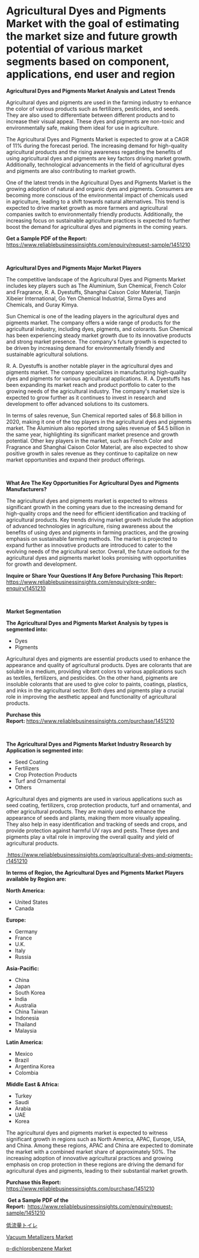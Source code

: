 <p><h1>Agricultural Dyes and Pigments Market with the goal of estimating the market size and future growth potential of various market segments based on component, applications, end user and region</h1></p><p><strong>Agricultural Dyes and Pigments Market Analysis and Latest Trends</strong></p>
<p><p>Agricultural dyes and pigments are used in the farming industry to enhance the color of various products such as fertilizers, pesticides, and seeds. They are also used to differentiate between different products and to increase their visual appeal. These dyes and pigments are non-toxic and environmentally safe, making them ideal for use in agriculture.</p><p>The Agricultural Dyes and Pigments Market is expected to grow at a CAGR of 11% during the forecast period. The increasing demand for high-quality agricultural products and the rising awareness regarding the benefits of using agricultural dyes and pigments are key factors driving market growth. Additionally, technological advancements in the field of agricultural dyes and pigments are also contributing to market growth.</p><p>One of the latest trends in the Agricultural Dyes and Pigments Market is the growing adoption of natural and organic dyes and pigments. Consumers are becoming more conscious of the environmental impact of chemicals used in agriculture, leading to a shift towards natural alternatives. This trend is expected to drive market growth as more farmers and agricultural companies switch to environmentally friendly products. Additionally, the increasing focus on sustainable agriculture practices is expected to further boost the demand for agricultural dyes and pigments in the coming years.</p></p>
<p><strong>Get a Sample PDF of the Report:&nbsp;</strong> <a href="https://www.reliablebusinessinsights.com/enquiry/request-sample/1451210">https://www.reliablebusinessinsights.com/enquiry/request-sample/1451210</a></p>
<p>&nbsp;</p>
<p><strong>Agricultural Dyes and Pigments Major Market Players</strong></p>
<p><p>The competitive landscape of the Agricultural Dyes and Pigments Market includes key players such as The Aluminium, Sun Chemical, French Color and Fragrance, R. A. Dyestuffs, Shanghai Caison Color Material, Tianjin Xibeier International, Go Yen Chemical Industrial, Sirma Dyes and Chemicals, and Guray Kimya.</p><p>Sun Chemical is one of the leading players in the agricultural dyes and pigments market. The company offers a wide range of products for the agricultural industry, including dyes, pigments, and colorants. Sun Chemical has been experiencing steady market growth due to its innovative products and strong market presence. The company's future growth is expected to be driven by increasing demand for environmentally friendly and sustainable agricultural solutions.</p><p>R. A. Dyestuffs is another notable player in the agricultural dyes and pigments market. The company specializes in manufacturing high-quality dyes and pigments for various agricultural applications. R. A. Dyestuffs has been expanding its market reach and product portfolio to cater to the growing needs of the agricultural industry. The company's market size is expected to grow further as it continues to invest in research and development to offer advanced solutions to its customers.</p><p>In terms of sales revenue, Sun Chemical reported sales of $6.8 billion in 2020, making it one of the top players in the agricultural dyes and pigments market. The Aluminium also reported strong sales revenue of $4.5 billion in the same year, highlighting its significant market presence and growth potential. Other key players in the market, such as French Color and Fragrance and Shanghai Caison Color Material, are also expected to show positive growth in sales revenue as they continue to capitalize on new market opportunities and expand their product offerings.</p></p>
<p>&nbsp;</p>
<p><strong>What Are The Key Opportunities For Agricultural Dyes and Pigments Manufacturers?</strong></p>
<p><p>The agricultural dyes and pigments market is expected to witness significant growth in the coming years due to the increasing demand for high-quality crops and the need for efficient identification and tracking of agricultural products. Key trends driving market growth include the adoption of advanced technologies in agriculture, rising awareness about the benefits of using dyes and pigments in farming practices, and the growing emphasis on sustainable farming methods. The market is projected to expand further as innovative products are introduced to cater to the evolving needs of the agricultural sector. Overall, the future outlook for the agricultural dyes and pigments market looks promising with opportunities for growth and development.</p></p>
<p><strong>Inquire or Share Your Questions If Any Before Purchasing This Report:</strong> <a href="https://www.reliablebusinessinsights.com/enquiry/pre-order-enquiry/1451210">https://www.reliablebusinessinsights.com/enquiry/pre-order-enquiry/1451210</a></p>
<p>&nbsp;</p>
<p><strong>Market Segmentation</strong></p>
<p><strong>The Agricultural Dyes and Pigments Market Analysis by types is segmented into:</strong></p>
<p><ul><li>Dyes</li><li>Pigments</li></ul></p>
<p><p>Agricultural dyes and pigments are essential products used to enhance the appearance and quality of agricultural products. Dyes are colorants that are soluble in a medium, providing vibrant colors to various applications such as textiles, fertilizers, and pesticides. On the other hand, pigments are insoluble colorants that are used to give color to paints, coatings, plastics, and inks in the agricultural sector. Both dyes and pigments play a crucial role in improving the aesthetic appeal and functionality of agricultural products.</p></p>
<p><strong>Purchase this Report:&nbsp;</strong><a href="https://www.reliablebusinessinsights.com/purchase/1451210">https://www.reliablebusinessinsights.com/purchase/1451210</a></p>
<p>&nbsp;</p>
<p><strong>The Agricultural Dyes and Pigments Market Industry Research by Application is segmented into:</strong></p>
<p><ul><li>Seed Coating</li><li>Fertilizers</li><li>Crop Protection Products</li><li>Turf and Ornamental</li><li>Others</li></ul></p>
<p><p>Agricultural dyes and pigments are used in various applications such as seed coating, fertilizers, crop protection products, turf and ornamental, and other agricultural products. They are mainly used to enhance the appearance of seeds and plants, making them more visually appealing. They also help in easy identification and tracking of seeds and crops, and provide protection against harmful UV rays and pests. These dyes and pigments play a vital role in improving the overall quality and yield of agricultural products.</p></p>
<p><a href="https://www.reliablebusinessinsights.com/agricultural-dyes-and-pigments-r1451210">&nbsp;https://www.reliablebusinessinsights.com/agricultural-dyes-and-pigments-r1451210</a></p>
<p><strong>In terms of Region, the Agricultural Dyes and Pigments Market Players available by Region are:</strong></p>
<p>
    <p> <strong> North America: </strong>
        <ul>
            <li>United States</li>
            <li>Canada</li>
        </ul>
        </p> 
    <p> <strong> Europe: </strong>
        <ul>
            <li>Germany</li>
            <li>France</li>
            <li>U.K.</li>
            <li>Italy</li>
            <li>Russia</li>
        </ul>
        </p> 
    <p> <strong> Asia-Pacific: </strong>
        <ul>
            <li>China</li>
            <li>Japan</li>
            <li>South Korea</li>
            <li>India</li>
            <li>Australia</li>
            <li>China Taiwan</li>
            <li>Indonesia</li>
            <li>Thailand</li>
            <li>Malaysia</li>
        </ul>
        </p> 
    <p> <strong> Latin America: </strong>
        <ul>
            <li>Mexico</li>
            <li>Brazil</li>
            <li>Argentina Korea</li>
            <li>Colombia</li>
        </ul>
        </p> 
    <p> <strong> Middle East & Africa: </strong>
        <ul>
            <li>Turkey</li>
            <li>Saudi</li>
            <li>Arabia</li>
            <li>UAE</li>
            <li>Korea</li>
        </ul>
    </p>
    </p>
<p><p>The agricultural dyes and pigments market is expected to witness significant growth in regions such as North America, APAC, Europe, USA, and China. Among these regions, APAC and China are expected to dominate the market with a combined market share of approximately 50%. The increasing adoption of innovative agricultural practices and growing emphasis on crop protection in these regions are driving the demand for agricultural dyes and pigments, leading to their substantial market growth.</p></p>
<p><strong>Purchase this Report: </strong><a href="https://www.reliablebusinessinsights.com/purchase/1451210">https://www.reliablebusinessinsights.com/purchase/1451210</a></p>
<p>&nbsp;<strong>Get a Sample PDF of the Report:&nbsp;&nbsp;</strong><a href="https://www.reliablebusinessinsights.com/enquiry/request-sample/1451210">https://www.reliablebusinessinsights.com/enquiry/request-sample/1451210</a></p>
<p><strong></strong></p>
<p><p><a href="https://github.com/moulafa/Market-Research-Report-List-2/blob/main/5240558137101.md">低流量トイレ</a></p><p><a href="https://view.publitas.com/reportprime-1/global-vacuum-metallizers-market-size-share-analysis-by-product-type-by-application-by-region-forecasts-2024-2031/">Vacuum Metallizers Market</a></p><p><a href="https://github.com/cecuraprangm/Market-Research-Report-List-3/blob/main/p-dichlorobenzene-market.md">p-dichlorobenzene Market</a></p></p>